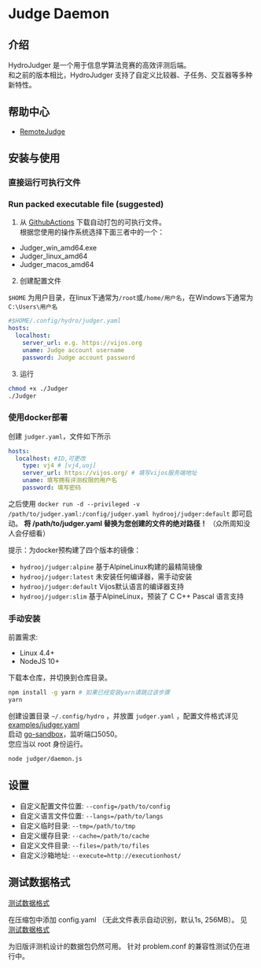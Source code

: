 # Judge Daemon

## 介绍
HydroJudger 是一个用于信息学算法竞赛的高效评测后端。  
和之前的版本相比，HydroJudger 支持了自定义比较器、子任务、交互器等多种新特性。  


## 帮助中心

- [RemoteJudge](./RemoteJudge.md)

## 安装与使用

### 直接运行可执行文件
### Run packed executable file (suggested)

1. 从 [GithubActions](https://github.com/hydro-dev/HydroJudger/actions)  下载自动打包的可执行文件。  
根据您使用的操作系统选择下面三者中的一个：  

- Judger_win_amd64.exe
- Judger_linux_amd64
- Judger_macos_amd64

2. 创建配置文件

`$HOME` 为用户目录，在linux下通常为`/root`或`/home/用户名`，在Windows下通常为`C:\Users\用户名`  

```yaml
#$HOME/.config/hydro/judger.yaml
hosts:
  localhost:
    server_url: e.g. https://vijos.org
    uname: Judge account username
    password: Judge account password
```

3. 运行

```sh
chmod +x ./Judger
./Judger
```

### 使用docker部署

创建 `judger.yaml`，文件如下所示

```yaml
hosts:
  localhost: #ID,可更改
    type: vj4 # [vj4,uoj]
    server_url: https://vijos.org/ # 填写vijos服务端地址
    uname: 填写拥有评测权限的用户名
    password: 填写密码
```

之后使用 `docker run -d --privileged -v /path/to/judger.yaml:/config/judger.yaml hydrooj/judger:default` 即可启动。
**将 /path/to/judger.yaml 替换为您创建的文件的绝对路径！** （众所周知没人会仔细看）  

提示：为docker预构建了四个版本的镜像：

- `hydrooj/judger:alpine` 基于AlpineLinux构建的最精简镜像  
- `hydrooj/judger:latest` 未安装任何编译器，需手动安装  
- `hydrooj/judger:default` Vijos默认语言的编译器支持  
- `hydrooj/judger:slim` 基于AlpineLinux，预装了 C C++ Pascal 语言支持  

### 手动安装

前置需求:

- Linux 4.4+
- NodeJS 10+

下载本仓库，并切换到仓库目录。

```sh
npm install -g yarn # 如果已经安装yarn请跳过该步骤
yarn
```

创建设置目录 `~/.config/hydro` ，并放置 `judger.yaml` ，配置文件格式详见 [examples/judger.yaml](../../examples/judger.yaml)  
启动 [go-sandbox](https://github.com/criyle/go-judge)，监听端口5050。  
您应当以 root 身份运行。  

```sh
node judger/daemon.js
```

## 设置

- 自定义配置文件位置: `--config=/path/to/config` 
- 自定义语言文件位置: `--langs=/path/to/langs`
- 自定义临时目录: `--tmp=/path/to/tmp`
- 自定义缓存目录: `--cache=/path/to/cache`
- 自定义文件目录: `--files=/path/to/files`
- 自定义沙箱地址: `--execute=http://executionhost/`

## 测试数据格式

[测试数据格式](./Testdata.md)

在压缩包中添加 config.yaml （无此文件表示自动识别，默认1s, 256MB）。
见 [测试数据格式](../../examples/testdata.yaml)

为旧版评测机设计的数据包仍然可用。
针对 problem.conf 的兼容性测试仍在进行中。

